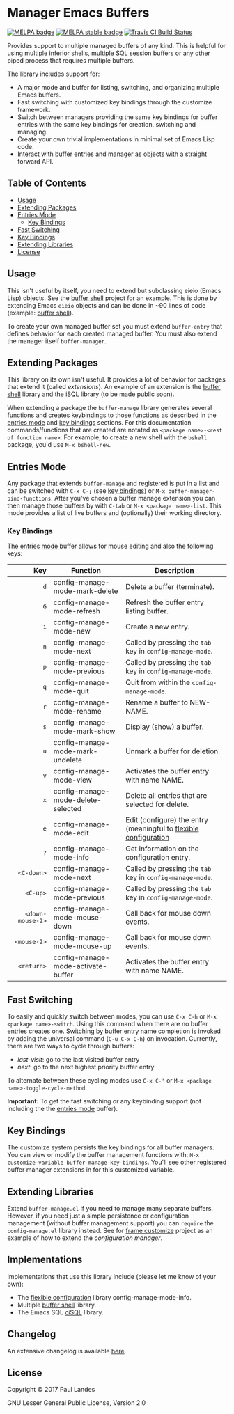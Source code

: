# Manager Emacs Buffers

[![MELPA badge][melpa-badge]][melpa-link]
[![MELPA stable badge][melpa-stable-badge]][melpa-stable-link]
[![Travis CI Build Status][travis-badge]][travis-link]

Provides support to multiple managed buffers of any kind.  This is helpful for
using multiple inferior shells, multiple SQL session buffers or any other piped
process that requires multiple buffers.

The library includes support for:
* A major mode and buffer for listing, switching, and organizing multiple Emacs
  buffers.
* Fast switching with customized key bindings through the customize framework.
* Switch between managers providing the same key bindings for buffer entries
  with the same key bindings for creation, switching and managing.
* Create your own trivial implementations in minimal set of Emacs Lisp code.
* Interact with buffer entries and manager as objects with a straight forward
  API.

<!-- markdown-toc start - Don't edit this section. Run M-x markdown-toc-refresh-toc -->
## Table of Contents

- [Usage](#usage)
- [Extending Packages](#extending-packages)
- [Entries Mode](#entries-mode)
    - [Key Bindings](#key-bindings)
- [Fast Switching](#fast-switching)
- [Key Bindings](#key-bindings-1)
- [Extending Libraries](#extending-libraries)
- [License](#license)

<!-- markdown-toc end -->


## Usage

This isn't useful by itself, you need to extend but subclassing eieio (Emacs
Lisp) objects.  See the [buffer shell] project for an example.  This is done by
extending Emacs `eieio` objects and can be done in ~90 lines of code (example:
[buffer shell]).

To create your own managed buffer set you must extend `buffer-entry` that
defines behavior for each created managed buffer.  You must also extend the
manager itself `buffer-manager`.


## Extending Packages

This library on its own isn't useful.  It provides a lot of behavior for
packages that extend it (called *extensions*).  An example of an extension is
the [buffer shell] library and the iSQL library (to be made public soon).

When extending a package the `buffer-manage` library generates several
functions and creates keybindings to those functions as described in the
[entries mode] and [key bindings] sections.  For this documentation
commands/functions that are created are notated as `<package name>-<rest of
function name>`.  For example, to create a new shell with the `bshell` package,
you'd use `M-x bshell-new`.


## Entries Mode

Any package that extends `buffer-manage` and registered is put in a list and
can be switched with `C-x C-;` (see [key bindings]) or `M-x
buffer-manager-bind-functions`.  After you've chosen a buffer manage extension
you can then manage those buffers by with `C-tab` or `M-x <package name>-list`.
This mode provides a list of live buffers and (optionally) their working
directory.


### Key Bindings

The [entries mode] buffer allows for mouse editing and also the following keys:

|              Key | Function                           | Description                                                        |
|-----------------:|------------------------------------|--------------------------------------------------------------------|
|              `d` | config-manage-mode-mark-delete     | Delete a buffer (terminate).                                       |
|              `G` | config-manage-mode-refresh         | Refresh the buffer entry listing buffer.                           |
|              `i` | config-manage-mode-new             | Create a new entry.                                                |
|              `n` | config-manage-mode-next            | Called by pressing the `tab` key in `config-manage-mode`.          |
|              `p` | config-manage-mode-previous        | Called by pressing the `tab` key in `config-manage-mode`.          |
|              `q` | config-manage-mode-quit            | Quit from within the `config-manage-mode`.                         |
|              `r` | config-manage-mode-rename          | Rename a buffer to NEW-NAME.                                       |
|              `s` | config-manage-mode-mark-show       | Display (show) a buffer.                                           |
|              `u` | config-manage-mode-mark-undelete   | Unmark a buffer for deletion.                                      |
|              `v` | config-manage-mode-view            | Activates the buffer entry with name NAME.                         |
|              `x` | config-manage-mode-delete-selected | Delete all entries that are selected for delete.                   |
|              `e` | config-manage-mode-edit            | Edit (configure) the entry (meaningful to [flexible configuration] |
|              `?` | config-manage-mode-info            | Get information on the configuration entry.                        |
|       `<C-down>` | config-manage-mode-next            | Called by pressing the `tab` key in `config-manage-mode`.          |
|         `<C-up>` | config-manage-mode-previous        | Called by pressing the `tab` key in `config-manage-mode`.          |
| `<down-mouse-2>` | config-manage-mode-mouse-down      | Call back for mouse down events.                                   |
|      `<mouse-2>` | config-manage-mode-mouse-up        | Call back for mouse down events.                                   |
|       `<return>` | config-manage-mode-activate-buffer | Activates the buffer entry with name NAME.                         |


## Fast Switching

To easily and quickly switch between modes, you can use `C-x C-h` or `M-x
<package name>-switch`.  Using this command when there are no buffer entries
creates one.  Switching by buffer entry name completion is invoked by adding
the universal command (`C-u C-x C-h`) on invocation.  Currently, there are two
ways to cycle through buffers:
* *last-visit*: go to the last visited buffer entry
* *next*: go to the next highest priority buffer entry

To alternate between these cycling modes use `C-x C-'` or `M-x <package
name>-toggle-cycle-method`.

**Important:** To get the fast switching or any keybinding support (not
including the the [entries mode] buffer).


## Key Bindings

The customize system persists the key bindings for all buffer managers.  You
can view or modify the buffer management functions with: `M-x
customize-variable buffer-manage-key-bindings`.  You'll see other registered
buffer manager extensions in for this customized variable.


## Extending Libraries

Extend `buffer-manage.el` if you need to manage many separate buffers.
However, if you need just a simple persistence or configuration management
(without buffer management support) you can `require` the `config-manage.el`
library instead.  See for [frame customize] project as an example of how to
extend the *configuration manager*.


## Implementations

Implementations that use this library include (please let me know of your own):

* The [flexible configuration] library config-manage-mode-info.
* Multiple [buffer shell] library.
* The Emacs SQL [ciSQL](https://github.com/plandes/cisql) library.


## Changelog

An extensive changelog is available [here](CHANGELOG.md).


## License

Copyright © 2017 Paul Landes

GNU Lesser General Public License, Version 2.0


<!-- links -->

[entries mode]: #entries-mode
[buffer shell]: https://github.com/plandes/bshell
[key bindings]: #key-bindings
[frame customize]: https://github.com/plandes/frame-customize
[flexible configuration]: https://github.com/plandes/flex-compile

[melpa-link]: https://melpa.org/#/buffer-manage
[melpa-stable-link]: https://stable.melpa.org/#/buffer-manage
[melpa-badge]: https://melpa.org/packages/buffer-manage-badge.svg
[melpa-stable-badge]: https://stable.melpa.org/packages/buffer-manage-badge.svg
[travis-link]: https://travis-ci.org/plandes/buffer-manage
[travis-badge]: https://travis-ci.org/plandes/buffer-manage.svg?branch=master
